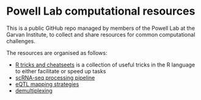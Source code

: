 # Powell Lab computational resources

This is a public GitHub repo managed by members of the Powell Lab at the Garvan Institute, to collect and share resources for common computational challenges.

The resources are organised as follows:

* [R tricks and cheatseets](R_tricks.md) is a collection of useful tricks in the R language to either facilitate or speed up tasks
* [scRNA-seq processing pipeline](scrna_seq_processing)
* [eQTL mapping strategies](eqtl_mapping)
* [demultiplexing](demultiplex)
